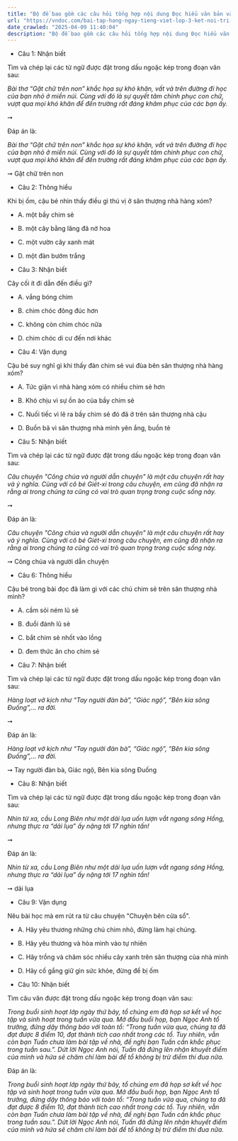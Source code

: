 ```yaml
---
title: "Bộ đề bao gồm các câu hỏi tổng hợp nội dung Đọc hiểu văn bản và Luyện từ và câu được học ở Tuần 24 trong chương trình Tiếng Việt lớp 3 Tập 2 Kết nối tri thức."
url: "https://vndoc.com/bai-tap-hang-ngay-tieng-viet-lop-3-ket-noi-tri-thuc-tuan-24-thu-3-336822"
date_crawled: "2025-04-09 11:40:04"
description: "Bộ đề bao gồm các câu hỏi tổng hợp nội dung Đọc hiểu văn bản và Luyện từ và câu được học ở Tuần 24 trong chương trình Tiếng Việt lớp 3 Tập 2 Kết nối tri thức."
---
```


* Câu 1:  Nhận biết

Tìm và chép lại các từ ngữ được đặt trong dấu ngoặc kép trong đoạn văn sau:

_Bài thơ “Gặt chữ trên non” khắc họa sự khó khăn, vất vả trên đường đi học của bạn nhỏ ở miền núi. Cùng với đó là sự quyết tâm chinh phục con chữ, vượt qua mọi khó khăn để đến trường rất đáng khâm phục của các bạn ấy._

➙ 

Đáp án là:

_Bài thơ “Gặt chữ trên non” khắc họa sự khó khăn, vất vả trên đường đi học của bạn nhỏ ở miền núi. Cùng với đó là sự quyết tâm chinh phục con chữ, vượt qua mọi khó khăn để đến trường rất đáng khâm phục của các bạn ấy._

➙ Gặt chữ trên non

* Câu 2:  Thông hiểu

Khi bị ốm, cậu bé nhìn thấy điều gì thú vị ở sân thượng nhà hàng xóm?

  * A. một bầy chim sẻ 
  * B. một cây bằng lăng đã nở hoa 
  * C. một vườn cây xanh mát 
  * D. một đàn bướm trắng 



* Câu 3:  Nhận biết

Cây cối ít đi dẫn đến điều gì?

  * A. vắng bóng chim 
  * B. chim chóc đông đúc hơn 
  * C. không còn chim chóc nữa 
  * D. chim chóc di cư đến nơi khác 



* Câu 4:  Vận dụng

Cậu bé suy nghĩ gì khi thấy đàn chim sẻ vui đùa bên sân thượng nhà hàng xóm?

  * A. Tức giận vì nhà hàng xóm có nhiều chim sẻ hơn 
  * B. Khó chịu vì sự ồn ào của bầy chim sẻ 
  * C. Nuối tiếc vì lẽ ra bầy chim sẻ đó đã ở trên sân thượng nhà cậu 
  * D. Buồn bã vì sân thượng nhà mình yên ắng, buồn tẻ 



* Câu 5:  Nhận biết

Tìm và chép lại các từ ngữ được đặt trong dấu ngoặc kép trong đoạn văn sau:

_Câu chuyện "Công chúa và người dẫn chuyện" là một câu chuyện rất hay và ý nghĩa. Cùng với cô bé Giét-xi trong câu chuyện, em cũng đã nhận ra rằng ai trong chúng ta cũng có vai trò quan trọng trong cuộc sống này._

➙ 

Đáp án là:

_Câu chuyện "Công chúa và người dẫn chuyện" là một câu chuyện rất hay và ý nghĩa. Cùng với cô bé Giét-xi trong câu chuyện, em cũng đã nhận ra rằng ai trong chúng ta cũng có vai trò quan trọng trong cuộc sống này._

➙ Công chúa và người dẫn chuyện

* Câu 6:  Thông hiểu

Cậu bé trong bài đọc đã làm gì với các chú chim sẻ trên sân thượng nhà mình?

  * A. cầm sỏi ném lũ sẻ 
  * B. đuổi đánh lũ sẻ 
  * C. bắt chim sẻ nhốt vào lồng 
  * D. đem thức ăn cho chim sẻ 



* Câu 7:  Nhận biết

Tìm và chép lại các từ ngữ được đặt trong dấu ngoặc kép trong đoạn văn sau:

_Hàng loạt vở kịch như “Tay người đàn bà”, “Giác ngộ”, “Bên kia sông Đuống”,… ra đời._

➙ 

Đáp án là:

_Hàng loạt vở kịch như “Tay người đàn bà”, “Giác ngộ”, “Bên kia sông Đuống”,… ra đời._

➙ Tay người đàn bà, Giác ngộ, Bên kia sông Đuống

* Câu 8:  Nhận biết

Tìm và chép lại các từ ngữ được đặt trong dấu ngoặc kép trong đoạn văn sau:

_Nhìn từ xa, cầu Long Biên như một dải lụa uốn lượn vắt ngang sông Hồng, nhưng thực ra “dải lụa” ấy nặng tới 17 nghìn tấn!_

➙ 

Đáp án là:

_Nhìn từ xa, cầu Long Biên như một dải lụa uốn lượn vắt ngang sông Hồng, nhưng thực ra “dải lụa” ấy nặng tới 17 nghìn tấn!_

➙ dải lụa

* Câu 9:  Vận dụng

Nêu bài học mà em rút ra từ câu chuyện "Chuyện bên cửa sổ".

  * A. Hãy yêu thương những chú chim nhỏ, đừng làm hại chúng. 
  * B. Hãy yêu thương và hòa mình vào tự nhiên 
  * C. Hãy trồng và chăm sóc nhiều cây xanh trên sân thượng của nhà mình 
  * D. Hãy cố gắng giữ gìn sức khỏe, đừng để bị ốm 



* Câu 10:  Nhận biết

Tìm câu văn được đặt trong dấu ngoặc kép trong đoạn văn sau:

_Trong buổi sinh hoạt lớp ngày thứ bảy, tổ chúng em đã họp sơ kết về học tập và sinh hoạt trong tuần vừa qua. Mở đầu buổi họp, bạn Ngọc Anh tổ trưởng, đứng dậy thông báo với toàn tổ: “Trong tuần vừa qua, chúng ta đã đạt được 8 điểm 10, đạt thành tích cao nhất trong các tổ. Tuy nhiên, vẫn còn bạn Tuấn chưa làm bài tập về nhà, đề nghị bạn Tuấn cần khắc phục trong tuần sau.”. Dứt lời Ngọc Anh nói, Tuấn đã đứng lên nhận khuyết điểm của mình và hứa sẽ chăm chỉ làm bài để tổ không bị trừ điểm thi đua nữa._

Đáp án là:

_Trong buổi sinh hoạt lớp ngày thứ bảy, tổ chúng em đã họp sơ kết về học tập và sinh hoạt trong tuần vừa qua. Mở đầu buổi họp, bạn Ngọc Anh tổ trưởng, đứng dậy thông báo với toàn tổ: “Trong tuần vừa qua, chúng ta đã đạt được 8 điểm 10, đạt thành tích cao nhất trong các tổ. Tuy nhiên, vẫn còn bạn Tuấn chưa làm bài tập về nhà, đề nghị bạn Tuấn cần khắc phục trong tuần sau.”. Dứt lời Ngọc Anh nói, Tuấn đã đứng lên nhận khuyết điểm của mình và hứa sẽ chăm chỉ làm bài để tổ không bị trừ điểm thi đua nữa._
